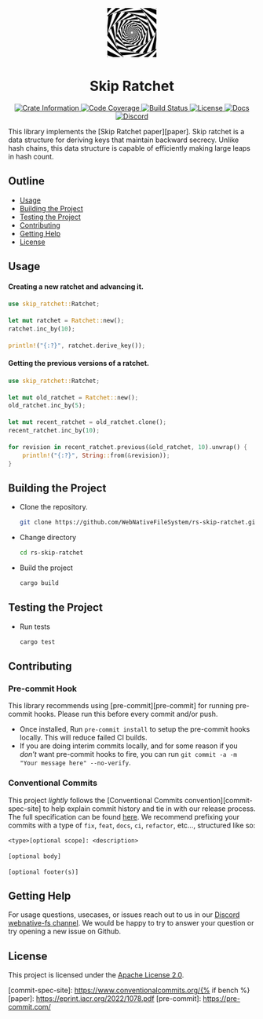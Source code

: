 <div align="center">
  <a href="https://github.com/WebNativeFileSystem" target="_blank">
    <img src="https://raw.githubusercontent.com/WebNativeFileSystem/rs-skip-ratchet/main/assets/logo.svg" alt="Skip Ratchet Logo" width="100" height="100"></img>
  </a>

  <h1 align="center">Skip Ratchet</h1>

  <p>
    <a href="https://crates.io/crates/skip_ratchet">
      <img src="https://img.shields.io/crates/v/skip_ratchet?label=crates" alt="Crate Information">
    </a>
    <a href="https://codecov.io/gh/wnfs-wg/rs-skip-ratchet">
      <img src="https://codecov.io/gh/wnfs-wg/rs-skip-ratchet/branch/main/graph/badge.svg?token=95YHXFMFF4" alt="Code Coverage"/>
    </a>
    <a href="https://github.com/wnfs-wg/rs-skip-ratchet/actions?query=">
      <img src="https://github.com/wnfs-wg/rs-skip-ratchet/actions/workflows/checks.yaml/badge.svg" alt="Build Status">
    </a>
    <a href="https://github.com/wnfs-wg/rs-skip-ratchet/blob/main/LICENSE">
      <img src="https://img.shields.io/badge/License-Apache%202.0-blue.svg" alt="License">
    </a>
    <a href="https://docs.rs/skip-ratchet">
      <img src="https://img.shields.io/static/v1?label=Docs&message=docs.rs&color=blue" alt="Docs">
    </a>
    <a href="https://discord.gg/zAQBDEq">
      <img src="https://img.shields.io/static/v1?label=Discord&message=join%20us!&color=mediumslateblue" alt="Discord">
    </a>
  </p>
</div>

This library implements the [Skip Ratchet paper][paper]. Skip ratchet is a data structure for deriving keys that maintain backward secrecy. Unlike hash chains, this data structure is capable of efficiently making large leaps in hash count.

## Outline

- [Usage](#usage)
- [Building the Project](#building-the-project)
- [Testing the Project](#testing-the-project)
- [Contributing](#contributing)
- [Getting Help](#getting-help)
- [License](#license)

## Usage

#### Creating a new ratchet and advancing it.

```rust
use skip_ratchet::Ratchet;

let mut ratchet = Ratchet::new();
ratchet.inc_by(10);

println!("{:?}", ratchet.derive_key());
```

#### Getting the previous versions of a ratchet.

```rust
use skip_ratchet::Ratchet;

let mut old_ratchet = Ratchet::new();
old_ratchet.inc_by(5);

let mut recent_ratchet = old_ratchet.clone();
recent_ratchet.inc_by(10);

for revision in recent_ratchet.previous(&old_ratchet, 10).unwrap() {
    println!("{:?}", String::from(&revision));
}
```

## Building the Project

- Clone the repository.

  ```bash
  git clone https://github.com/WebNativeFileSystem/rs-skip-ratchet.git
  ```

- Change directory

  ```bash
  cd rs-skip-ratchet
  ```

- Build the project

  ```bash
  cargo build
  ```

## Testing the Project

- Run tests

  ```bash
  cargo test
  ```

## Contributing

### Pre-commit Hook

This library recommends using [pre-commit][pre-commit] for running pre-commit hooks. Please run this before every commit and/or push.

- Once installed, Run `pre-commit install` to setup the pre-commit hooks locally.  This will reduce failed CI builds.
- If you are doing interim commits locally, and for some reason if you _don't_ want pre-commit hooks to fire, you can run
  `git commit -a -m "Your message here" --no-verify`.

### Conventional Commits

This project *lightly* follows the [Conventional Commits convention][commit-spec-site]
to help explain commit history and tie in with our release process. The full
specification can be found [here][commit-spec]. We recommend prefixing your
commits with a type of `fix`, `feat`, `docs`, `ci`, `refactor`, etc...,
structured like so:

```
<type>[optional scope]: <description>

[optional body]

[optional footer(s)]
```

## Getting Help

For usage questions, usecases, or issues reach out to us in our [Discord webnative-fs channel](https://discord.gg/YbT6x7Wkvk).
We would be happy to try to answer your question or try opening a new issue on Github.

## License

This project is licensed under the [Apache License 2.0](https://github.com/wnfs-wg/rs-skip-ratchet/blob/main/LICENSE).

[commit-spec]: https://www.conventionalcommits.org/en/v1.0.0/#specification
[commit-spec-site]: https://www.conventionalcommits.org/{% if bench %}
[paper]: https://eprint.iacr.org/2022/1078.pdf
[pre-commit]: https://pre-commit.com/
